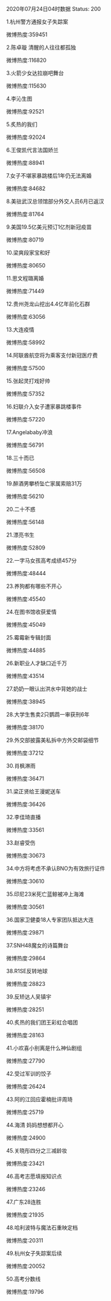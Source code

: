 2020年07月24日04时数据
Status: 200

1.杭州警方通报女子失踪案

微博热度:359451

2.陈卓璇 清醒的人往往都孤独

微博热度:116820

3.火箭少女达拉崩吧舞台

微博热度:115630

4.李沁生图

微博热度:92521

5.炙热的我们

微博热度:92024

6.王俊凯代言法国娇兰

微博热度:88941

7.女子不堪家暴跳楼后1年仍无法离婚

微博热度:84682

8.美驻武汉总领馆部分外交人员6月已返汉

微博热度:81764

9.美国19.5亿美元预订1亿剂新冠疫苗

微博热度:80719

10.梁爽段家宝和好

微博热度:80650

11.思文程璐离婚

微博热度:71449

12.贵州尧龙山挖出4.4亿年前化石群

微博热度:63056

13.大连疫情

微博热度:58992

14.阿联酋航空将为乘客支付新冠医疗费

微博热度:57500

15.张起灵打戏好帅

微博热度:57352

16.妇联介入女子遭家暴跳楼事件

微博热度:57220

17.Angelababy冲浪

微博热度:56791

18.三十而已

微博热度:56508

19.醉酒男攀桥坠亡家属索赔31万

微博热度:56210

20.二十不惑

微博热度:56148

21.漂亮书生

微博热度:52809

22.一字马女孩高考成绩457分

微博热度:48444

23.养狗都有哪些不开心

微博热度:45540

24.在图书馆收获爱情

微博热度:45049

25.霉霉新专辑封面

微博热度:44885

26.新职业人才缺口近千万

微博热度:43514

27.奶奶一眼认出洪水中背她的战士

微博热度:38945

28.大学生售卖2只鹦鹉一审获刑6年

微博热度:38170

29.外交部披露美私拆中方外交邮袋细节

微博热度:37212

30.肖枫淋雨

微博热度:36471

31.梁正贤给王漫妮送车

微博热度:36426

32.李佳琦直播

微博热度:33561

33.赵睿受伤

微博热度:30673

34.中方将考虑不承认BNO为有效旅行证件

微博热度:30610

35.印尼23米死亡蓝鲸被冲上海滩

微博热度:30561

36.国家卫健委18人专家团队抵达大连

微博热度:29871

37.SNH48魔女的诗篇舞台

微博热度:29864

38.R1SE反转地球

微博热度:28823

39.反矫达人吴镇宇

微博热度:28251

40.炙热的我们团王彩虹合唱团

微博热度:28163

41.小欢喜小别离是什么神仙剧组

微博热度:27790

42.受过军训的饺子

微博热度:26424

43.阿的江回应霍楠批评周琦

微博热度:25719

44.海清 妈妈想想都开心

微博热度:24900

45.关晓彤四分之三减龄妆

微博热度:23421

46.高考志愿填报知识点

微博热度:23246

47.广东28连胜

微博热度:21935

48.哈利波特与魔法石重映定档

微博热度:20311

49.杭州女子失踪案后续

微博热度:20052

50.高考分数线

微博热度:19796

